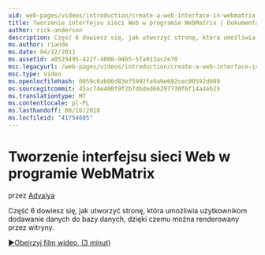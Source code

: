 ```yaml
---
uid: web-pages/videos/introduction/create-a-web-interface-in-webmatrix
title: Tworzenie interfejsu sieci Web w programie WebMatrix | Dokumentacja firmy Microsoft
author: rick-anderson
description: Część 6 dowiesz się, jak utworzyć stronę, która umożliwia użytkownikom dodawanie danych do bazy danych, dzięki czemu można renderowany przez witryny.
ms.author: riande
ms.date: 04/12/2011
ms.assetid: a0529495-422f-4008-94b5-5fa913ac2e70
msc.legacyurl: /web-pages/videos/introduction/create-a-web-interface-in-webmatrix
msc.type: video
ms.openlocfilehash: 0059c0ab06d83ef5992fa9a9e692cec00592d089
ms.sourcegitcommit: 45ac74e400f9f2b7dbded66297730f6f14a4eb25
ms.translationtype: MT
ms.contentlocale: pl-PL
ms.lasthandoff: 08/16/2018
ms.locfileid: "41754605"
---
```

<a name="create-a-web-interface-in-webmatrix"></a>Tworzenie interfejsu sieci Web w programie WebMatrix
====================
przez [Advaiya](https://twitter.com/Advaiyasolns)

Część 6 dowiesz się, jak utworzyć stronę, która umożliwia użytkownikom dodawanie danych do bazy danych, dzięki czemu można renderowany przez witryny.

[&#9654;Obejrzyj film wideo, (3 minut)](https://channel9.msdn.com/Blogs/ASP-NET-Site-Videos/create-a-web-interface-in-webmatrix)

